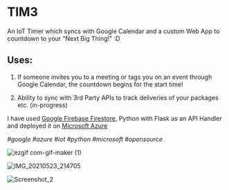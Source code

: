 # TIM3 
An IoT Timer which syncs with Google Calendar and a custom Web App to countdown to your "Next Big Thing!" :D

## Uses:
1. If someone invites you to a meeting or tags you on an event through Google Calendar, the countdown begins for the start time!

2. Ability to sync with 3rd Party APIs to track deliveries of your packages etc. (in-progress)

I have used [Google Firebase Firestore](), Python with Flask as an API Handler and deployed it on [Microsoft Azure]()

*#google #azure #iot #python #microsoft #opensource*

![ezgif com-gif-maker (1)](https://user-images.githubusercontent.com/22789793/120287449-e2499980-c2dc-11eb-90f8-e0e2d28cfcb6.gif)

![IMG_20210523_214705](https://user-images.githubusercontent.com/22789793/119379467-246f4b80-bcdd-11eb-863e-5bad72520fa7.jpg)

![Screenshot_2](https://user-images.githubusercontent.com/22789793/119379570-47016480-bcdd-11eb-8738-e9e8b97087d5.jpg)
